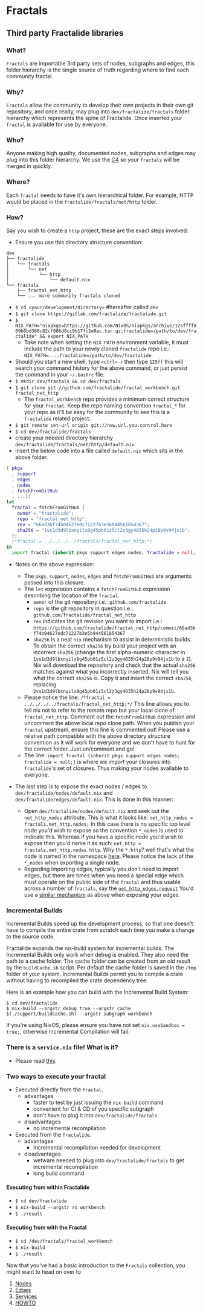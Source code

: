 # Fractals

## Third party Fractalide libraries

### What?

`Fractals` are importable 3rd party sets of nodes, subgraphs and edges, this folder hierarchy is the single source of truth regarding where to find each community fractal.

### Why?

`Fractals` allow the community to develop their own projects in their own git repository, and once ready, may plug into `dev/fractalide/fractals` folder hierarchy which represents the spine of Fractalide. Once inserted your `fractal` is available for use by everyone.

### Who?

Anyone making high quality, documented nodes, subgraphs and edges may plug into this folder hierarchy. We use the [C4](../CONTRIBUTING.md) so your `fractals` will be merged in quickly.

### Where?

Each `fractal` needs to have it's own hierarchical folder. For example, HTTP would be placed in the `fractalide/fractals/net/http` folder.

### How?
Say you wish to create a `http` project, these are the exact steps involved:
* Ensure you use this directory structure convention:
```
dev
├── fractalide
│   └── fractals
│       └── net
│           └── http
│               └── default.nix
└── fractals
    ├── fractal_net_http
    └── ... more community fractals cloned
```
* `$ cd <your/development/directory>` #hereafter called `dev`
* `$ git clone https://gitlab.com/fractalide/fractalide.git`
* `$ NIX_PATH="nixpkgs=https://github.com/NixOS/nixpkgs/archive/125ffff089b6bd360c82cf986d8cc9b17fc2e8ac.tar.gz:fractalide=/path/to/dev/fractalide" && export NIX_PATH`
  * Take note when setting the `NIX_PATH` environment variable, it must include the path to your newly cloned `fractalide` repo i.e.: `NIX_PATH=...:fractalide=/path/to/dev/fractalide`
* Should you start a new shell, type `<ctrl>-r` then type `125ff` this will search your command history for the above command, or just persist the command in your `~/.bashrc` file.
* `$ mkdir dev/fractals && cd dev/fractals`
* `$ git clone git://github.com/fractalide/fractal_workbench.git fractal_net_http`
  * The `fractal_workbench` repo provides a minimum correct structure for your `fractal`.  Keep the repo naming convention `fractal_*` for your repo as it'll be easy for the community to see this is a `fractalide` related project.
* `$ git remote set-url origin git://new.url.you.control.here`
* `$ cd dev/fractalide/fractals`
* create your needed directory hierarchy `dev/fractalide/fractals/net/http/default.nix`.
* insert the below code into a file called `default.nix` which sits in the above folder.
``` nix
{ pkgs
  , support
  , edges
  , nodes
  , fetchFromGitHub
  , ...}:
let
  fractal = fetchFromGitHub {
    owner = "fractalide";
    repo = "fractal_net_http";
    rev = "66ad3bf74b04627edc71227b3e5b944561854367";
    sha256 = "1vs1d3d9lbxnyilx8g45pb01z5cl2z3gy4035h24p28p9v94jx1b";
  };
  /*fractal = ../../../../fractals/fractal_net_http;*/
in
  import fractal {inherit pkgs support edges nodes; fractalide = null;}
```

* Notes on the above expression:
  * The `pkgs`, `support`, `nodes`, `edges` and `fetchFromGitHub` are arguments passed into this closure.
  * The `let` expression contains a `fetchFromGitHub` expression describing the location of the `fractal`.
  	* `owner` of the git repository i.e.: `github.com/fractalide`
  	* `repo` is the git repository in question i.e.: `github.com/fractalide/fractal_net_http`
  	* `rev` indicates the git revision you want to import i.e.: `https://github.com/fractalide/fractal_net_http/commit/66ad3bf74b04627edc71227b3e5b944561854367`
  	* `sha256` is a neat `nix` mechanism to assist in deterministic builds. To obtain the correct `sha256` try build your project with an incorrect `sha256` (change the first alpha-numeric character in `1vs1d3d9lbxnyilx8g45pb01z5cl2z3gy4035h24p28p9v94jx1b` to a `2`). Nix will download the repository and check that the actual `sha256` matches against what you incorrectly inserted. Nix will tell you what the correct `sha256` is. Copy it and insert the correct `sha256`, replacing `2vs1d3d9lbxnyilx8g45pb01z5cl2z3gy4035h24p28p9v94jx1b`.
  * Please notice the line: `/*fractal = ../../../../fractals/fractal_net_http;*/` This line allows you to tell nix not to refer to the remote repo but your local clone of `fractal_net_http`. Comment out the `fetchFromGitHub` expression and uncomment the above local repo clone path. When you publish your `fractal` upstream, ensure this line is commented out! Please use a relative path compatible with the above directory structure convention as it will work for everyone and we don't have to hunt for the correct folder. Just un/comment and go!
  * The line: `import fractal {inherit pkgs support edges nodes; fractalide = null;}` is where we import your closures into `fractalide`'s set of closures. Thus making your nodes available to everyone.

* The last step is to expose the exact nodes / edges to `dev/fractalide/nodes/default.nix` and `dev/fractalide/edges/default.nix`.
This is done in this manner:
	* Open `dev/fractalide/nodes/default.nix` and seek out the `net_http_nodes` attribute. This is what it looks like:
`net_http_nodes = fractals.net_http.nodes;`
In this case there is no specific top level node you'd wish to expose so the convention `*_nodes` is used to indicate this. Whereas if you have a specific node you'd wish to expose then you'd name it as such:
`net_http = fractals.net_http.nodes.http`. Why the `*.http`? well that's what the node is named in the namespace [here](https://github.com/fractalide/fractal_net_http/blob/master/nodes/default.nix#L5). Please notice the lack of the `*_nodes` when exporting a single node.
	* Regarding importing edges, typically you don't need to import edges, but there are times when you need a special edge which must operate on the public side of the `fractal` and thus usable across a number of `fractals`, say the [`net_http_edges.request`](https://github.com/fractalide/fractal_net_http/blob/master/edges/default.nix#L8)
You'd use a [similar mechanism](https://github.com/fractalide/fractalide/blob/2312ac77fbb09f7a6cb2d29b79496a83aade3852/edges/default.nix#L31) as above when exposing your edges.

### Incremental Builds

Incremental Builds speed up the development process, so that one doesn't have to compile the entire crate from scratch each time you make a change to the source code.

Fractalide expands the nix-build system for incremental builds. The Incremental Builds only work when debug is enabled. They also need the path to a cache folder.
The cache folder can be created from an old result by the `buildCache.sh` script. Per default the cache folder is saved in the `/tmp` folder of your system. Incremental Builds permit you to compile a crate without having to recompiled the crate dependency tree.

Here is an example how you can build with the Incremental Build System:

```
$ cd dev/fractalide
$ nix-build --argstr debug true --argstr cache $(./support/buildCache.sh) --argstr subgraph workbench
```
If you're using NixOS, please ensure you have not set `nix.useSandbox = true;`, otherwise Incremental Compilation will fail.

### There is a `service.nix` file! What is it?

* Please read [this](../services/README.md).

### Two ways to execute your fractal

* Executed directly from the `fractal`.
	* advantages
		* faster to test by just issuing the `nix-build` command
		* convenient for CI & CD of you specific subgraph
		* don't have to plug it into `dev/fractalide/fractals`
	* disadvantages
		* no incremental recompilation
* Executed from the `fractalide`.
	* advantages
		* Incremental recompilation needed for development
	* disadvantages
		* wetware needed to plug into `dev/fractalide/fractals` to get incremental recompilation
		* long build command

#### Executing from within Fractalide

* `$ cd dev/fractalide`
* `$ nix-build --argstr rs workbench`
* `$ ./result`

#### Executing from with the Fractal
* `$ cd /dev/fractals/fractal_workbench`
* `$ nix-build`
* `$ ./result`

Now that you've had a basic introduction to the `Fractals` collection, you might want to head on over to

1. [Nodes](../nodes/README.md)
2. [Edges](../edges/README.md)
3. [Services](../services/README.md)
4. [HOWTO](../HOWTO.md)
